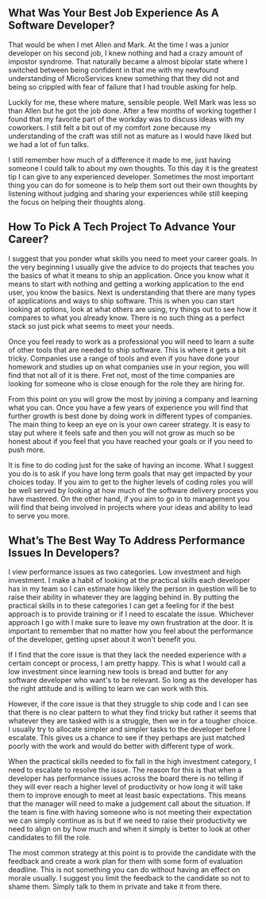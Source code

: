 
## What Was Your Best Job Experience As A Software Developer?

That would be when I met Allen and Mark. At the time I was a
junior developer on his second job, I knew nothing and had a
crazy amount of impostor syndrome. That naturally became a
almost bipolar state where I switched between being confident
in that me with my newfound understanding of MicroServices knew
something that they did not and being so crippled with fear of
failure that I had trouble asking for help.

Luckily for me, these where mature, sensible people. Well Mark
was less so than Allen but he got the job done. After a few
months of working together I found that my favorite part of
the workday was to discuss ideas with my coworkers. I still
felt a bit out of my comfort zone because my understanding
of the craft was still not as mature as I would have liked
but we had a lot of fun talks.

I still remember how much of a difference it made to me, just
having someone I could talk to about my own thoughts. To
this day it is the greatest tip I can give to any experienced
developer. Sometimes the most important thing you can do for
someone is to help them sort out their own thoughts by listening
without judging and sharing your experiences while still keeping
the focus on helping their thoughts along.

## How To Pick A Tech Project To Advance Your Career?

I suggest that you ponder what skills you need to meet your
career goals. In the very beginning I usually give the advice
to do projects that teaches you the basics of what it means to
ship an application. Once you know what it means to start with
nothing and getting a working application to the end user, you
know the basics. Next is understanding that there are many types
of applications and ways to ship software. This is when you can
start looking at options, look at what others are using, try things
out to see how it compares to what you already know. There is no such
thing as a perfect stack so just pick what seems to meet your needs.

Once you feel ready to work as a professional you will need to learn
a suite of other tools that are needed to ship software. This is
where it gets a bit tricky. Companies use a range of tools and even
if you have done your homework and studies up on what companies
use in your region, you will find that not all of it is there.
Fret not, most of the time companies are looking for someone who
is close enough for the role they are hiring for.

From this point on you will grow the most by joining a company
and learning what you can. Once you have a few years of experience
you will find that further growth is best done by doing work in
different types of companies. The main thing to keep an eye on is
your own career strategy. It is easy to stay put where it feels safe
and then you will not grow as much so be honest about if you feel
that you have reached your goals or if you need to push more.

It is fine to do coding just for the sake of having an income.
What I suggest you do is to ask if you have long term goals that
may get impacted by your choices today. If you aim to get to the
higher levels of coding roles you will be well served by looking
at how much of the software delivery process you have mastered.
On the other hand, if you aim to go in to management you will
find that being involved in projects where your ideas and ability
to lead to serve you more.

## What’s The Best Way To Address Performance Issues In Developers?

I view performance issues as two categories. Low investment and
high investment. I make a habit of looking at the practical skills
each developer has in my team so I can estimate how likely the
person in question will be to raise their ability in whatever
they are lagging behind in. By putting the practical skills
in to these categories I can get a feeling for if the best
approach is to provide training or if I need to escalate
the issue. Whichever approach I go with I make sure to
leave my own frustration at the door. It is important to
remember that no matter how you feel about the performance
of the developer, getting upset about it won't benefit you.

If I find that the core issue is that they lack the needed
experience with a certain concept or process, I am pretty
happy. This is what I would call a low investment since
learning new tools is bread and butter for any software
developer who want's to be relevant. So long as the developer
has the right attitude and is willing to learn we can work
with this.

However, if the core issue is that they struggle to ship code
and I can see that there is no clear pattern to what they find
tricky but rather it seems that whatever they are tasked with
is a struggle, then we in for a tougher choice. I usually
try to allocate simpler and simpler tasks to the developer
before I escalate. This gives us a chance to see if they
perhaps are just matched poorly with the work and would do
better with different type of work.

When the practical skills needed to fix fall in the high
investment category, I need to escalate to resolve the issue.
The reason for this is that when a developer has performance
issues across the board there is no telling if they will ever
reach a higher level of productivity or how long it will take
them to improve enough to meet at least basic expectations.
This means that the manager will need to make a judgement call
about the situation. If the team is fine with having someone
who is not meeting their expectation we can simply continue as
is but if we need to raise their productivity we need to align
on by how much and when it simply is better to look at other
candidates to fill the role.

The most common strategy at this point is to provide the candidate
with the feedback and create a work plan for them with some form
of evaluation deadline. This is not something you can do without
having an effect on morale usually. I suggest you limit the feedback
to the candidate so not to shame them. Simply talk to them in private
and take it from there.
